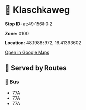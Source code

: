 # 🚉 Klaschkaweg


**Stop ID:** at:49:1568:0:2

**Zone:** 0100

**Location:** 48.19885972, 16.41393602

[Open in Google Maps](https://www.google.com/maps?q=48.19885972,16.41393602)

## 🚆 Served by Routes

### 🚌 Bus
- 77A
- 77A
- 77A